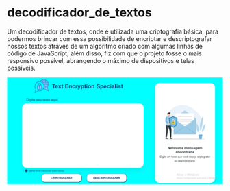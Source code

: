 # decodificador_de_textos
Um decodificador de textos, onde é utilizada uma criptografia básica, para podermos brincar com essa possibilidade de encriptar e descriptografar nossos textos atráves de um algoritmo criado com algumas linhas de código de JavaScript, além disso, fiz com que o projeto fosse o mais responsivo possível, abrangendo o máximo de dispositivos e telas possíveis.

<img src="screenshots/Desktop Screenshot 2023.01.20 - 15.36.22.13.png">
